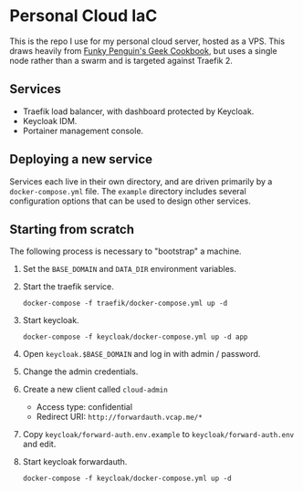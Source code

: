 # Personal Cloud IaC

This is the repo I use for my personal cloud server, hosted as a VPS. This draws heavily from [Funky Penguin's Geek Cookbook](https://geek-cookbook.funkypenguin.co.nz/), but uses a single node rather than a swarm and is targeted against Traefik 2.

## Services

- Traefik load balancer, with dashboard protected by Keycloak.
- Keycloak IDM.
- Portainer management console.

## Deploying a new service

Services each live in their own directory, and are driven primarily by a `docker-compose.yml` file. The `example` directory includes several configuration options that can be used to design other services.

## Starting from scratch

The following process is necessary to "bootstrap" a machine.

1. Set the `BASE_DOMAIN` and `DATA_DIR` environment variables.

2. Start the traefik service.

   `docker-compose -f traefik/docker-compose.yml up -d`

3. Start keycloak.

   `docker-compose -f keycloak/docker-compose.yml up -d app`

4. Open `keycloak.$BASE_DOMAIN` and log in with admin / password.

5. Change the admin credentials.

6. Create a new client called `cloud-admin`

   - Access type: confidential
   - Redirect URI: `http://forwardauth.vcap.me/*`

7. Copy `keycloak/forward-auth.env.example` to `keycloak/forward-auth.env` and edit.

8. Start keycloak forwardauth.

   `docker-compose -f keycloak/docker-compose.yml up -d`